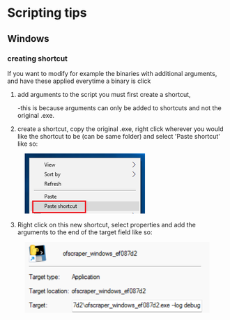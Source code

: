 # Scripting tips

## Windows

### creating shortcut

If you want to modify for example the binaries with additional arguments, and have these applied everytime a binary is click

1.  add arguments to the script you must first create a shortcut,&#x20;

    \-this is because arguments can only be added to shortcuts and not the original .exe.
2. create a shortcut, copy the original .exe, right click wherever you would like the shortcut to be (can be same folder) and select 'Paste shortcut' like so:

<figure><img src="../.gitbook/assets/image.png" alt=""><figcaption></figcaption></figure>

3. Right click on this new shortcut, select properties and add the arguments to the end of the target field like so:

<figure><img src="../.gitbook/assets/image (1).png" alt=""><figcaption></figcaption></figure>

